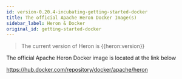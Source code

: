 ```yaml
---
id: version-0.20.4-incubating-getting-started-docker
title: The official Apache Heron Docker Image(s)
sidebar_label: Heron & Docker
original_id: getting-started-docker
---
```

<!--
    Licensed to the Apache Software Foundation (ASF) under one
    or more contributor license agreements.  See the NOTICE file
    distributed with this work for additional information
    regarding copyright ownership.  The ASF licenses this file
    to you under the Apache License, Version 2.0 (the
    "License"); you may not use this file except in compliance
    with the License.  You may obtain a copy of the License at
      http://www.apache.org/licenses/LICENSE-2.0
    Unless required by applicable law or agreed to in writing,
    software distributed under the License is distributed on an
    "AS IS" BASIS, WITHOUT WARRANTIES OR CONDITIONS OF ANY
    KIND, either express or implied.  See the License for the
    specific language governing permissions and limitations
    under the License.
-->

> The current version of Heron is {{heron:version}}

The official Apache Heron Docker image is located at the link below

<a target="_blank" href="https://hub.docker.com/repository/docker/apache/heron">https://hub.docker.com/repository/docker/apache/heron</a>


